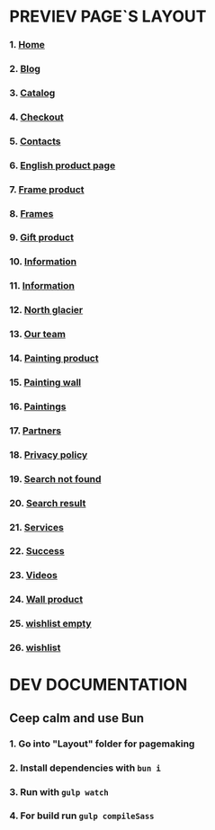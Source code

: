 # PREVIEV PAGE`S LAYOUT
### 1. [Home](https://handmade-hub.github.io/matiss/Layout/dist/index.html)
### 2. [Blog](https://handmade-hub.github.io/matiss/Layout/dist/blog.html)
### 3. [Catalog](https://handmade-hub.github.io/matiss/Layout/dist/catalog.html)
### 4. [Checkout](https://handmade-hub.github.io/matiss/Layout/dist/checkout.html)
### 5. [Contacts](https://handmade-hub.github.io/matiss/Layout/dist/contacts.html)
### 6. [English product page](https://handmade-hub.github.io/matiss/Layout/dist/eng-pp.html)
### 7. [Frame product](https://handmade-hub.github.io/matiss/Layout/dist/frame-product.html)
### 8. [Frames](https://handmade-hub.github.io/matiss/Layout/dist/frames.html)
### 9. [Gift product](https://handmade-hub.github.io/matiss/Layout/dist/frames.html)
### 10. [Information](https://handmade-hub.github.io/matiss/Layout/dist/information.html)
### 11. [Information](https://handmade-hub.github.io/matiss/Layout/dist/moon.html)
### 12. [North glacier](https://handmade-hub.github.io/matiss/Layout/dist/north-glacier.html)
### 13. [Our team](https://handmade-hub.github.io/matiss/Layout/dist/our-team.html)
### 14. [Painting product](https://handmade-hub.github.io/matiss/Layout/dist/painting-product.html)
### 15. [Painting wall](https://handmade-hub.github.io/matiss/Layout/dist/painting-wall.html)
### 16. [Paintings](https://handmade-hub.github.io/matiss/Layout/dist/paintingsl.html)
### 17. [Partners](https://handmade-hub.github.io/matiss/Layout/dist/partners.html)
### 18. [Privacy policy](https://handmade-hub.github.io/matiss/Layout/dist/privacy-policy.html)
### 19. [Search not found](https://handmade-hub.github.io/matiss/Layout/dist/search-not-found.html)
### 20. [Search result](https://handmade-hub.github.io/matiss/Layout/dist/search-result.html)
### 21. [Services](https://handmade-hub.github.io/matiss/Layout/dist/services.html)
### 22. [Success](https://handmade-hub.github.io/matiss/Layout/dist/success.html)
### 23. [Videos](https://handmade-hub.github.io/matiss/Layout/dist/videos.html)
### 24. [Wall product](https://handmade-hub.github.io/matiss/Layout/dist/wall-product.html)
### 25. [wishlist empty](https://handmade-hub.github.io/matiss/Layout/dist/wishlist-empty.html)
### 26. [wishlist](https://handmade-hub.github.io/matiss/Layout/dist/wishlist.html)

# DEV DOCUMENTATION

## Ceep calm and use Bun

### 1. Go into "Layout" folder for pagemaking

### 2. Install dependencies with `bun i`

### 3. Run with `gulp watch`

### 4. For build run `gulp compileSass`

